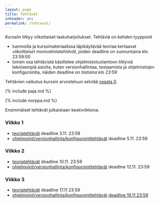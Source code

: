 ```yaml
---
layout: page
title: Tehtävät
inheader: yes
permalink: /tehtavat/
---
```


Kurssiin liittyy viikottaiset laskuharjoitukset. Tehtäviä on _kahden tyyppisiä_

- luennoilla ja kurssimateriaalissa läpikäytävää teoriaa kertaavat _viikoittaiset monivalintatehtävät_, joiden deadline on sunnuntaina klo 23:59:00
- toinen osa tehtävistä käsittelee ohjelmistotuotantoon liittyviä teknisempiä asioita, kuten versionhallintaa, testaamista ja ohjelmistojen konfigurointia, näiden deadline on _tiistaina klo 23:59_

Tehtävien vaikutus kurssin arvosteluun selviää [osasta 0](/osa0#kurssin-arvostelu).

{% include paja.md %}

{% include norppa.md %}

Ensimmäiset tehtävät julkaistaan keskiviikkona.


### Viikko 1

- [teoriatehtävät](https://tim.jyu.fi/view/kurssit/tie/teka3003/ohjelmistotuotanto-s2024/tehtavat/teoriatehtavat-osa-1) deadline 3.11. 23:59
- [ohjelmointi/versionhallinta/konfigurointitehtävät](/tehtavat1) deadline 5.11. 23:59

### Viikko 2

- [teoriatehtävät](https://tim.jyu.fi/view/kurssit/tie/teka3003/ohjelmistotuotanto-s2024/tehtavat/teoriatehtavat-osa-2) deadline 10.11. 23:59
- [ohjelmointi/versionhallinta/konfigurointitehtävät](/tehtavat2) deadline 12.11. 23:59


### Viikko 3

- [teoriatehtävät](https://tim.jyu.fi/view/kurssit/tie/teka3003/ohjelmistotuotanto-s2024/tehtavat/teoriatehtavat-osa-2) deadline 17.11 23:59
- [ohjelmointi/versionhallinta/konfigurointitehtävät](/tehtavat2) [deadline 19.11 23:59](https://tim.jyu.fi/view/kurssit/tie/teka3003/ohjelmistotuotanto-s2024/tehtavat/konfigurointitehtavat-osa-2) 

<!--

### Viikko 4 (palautus vasta vapun jälkeen perjantaina)

- [teoriatehtävät](https://tim.jyu.fi/view/kurssit/tie/tjta330/ohjelmistotuotanto-k2024/tehtavat/teoriatehtavat-osa-3) deadline 3.5. 23:59 
- [ohjelmointi/versionhallinta/konfigurointitehtävät](/tehtavat3) deadline 3.5. 23:59 
- miniprojekti

### Viikko 5 (Vappuviikko)

- teoriatehtävät
- [ohjelmointi/versionhallinta/konfigurointitehtävät](/tehtavat4) deadline 5.5. 23:59  
- miniprojekti 

### Viikko 6

- [ohjelmointi/versionhallinta/konfigurointitehtävät](/tehtavat5) deadline 12.5. 23:59 
- miniprojekti

### Viikko 7

- konfigurointiehtävät


### Viikko 8

- miniprojektin loppudemot
- tentti
-->